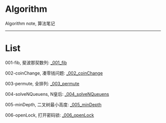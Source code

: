 # Algorithm
Algorithm note, 算法笔记

---

# List

001-fib, 斐波那契数列: [_001_fib](https://github.com/xjh093/Algorithm/blob/main/_001_fib.swift)

002-coinChange, 凑零钱问题: [_002_coinChange](https://github.com/xjh093/Algorithm/blob/main/_002_coinChange.swift)

003-permute, 全排列: [_003_permute](https://github.com/xjh093/Algorithm/blob/main/_003_permute.swift)

004-solveNQueuens, N皇后: [_004_solveNQueuens](https://github.com/xjh093/Algorithm/blob/main/_004_solveNQueuens.swift)

005-minDepth, 二叉树最小高度: [_005_minDepth](https://github.com/xjh093/Algorithm/blob/main/_005_minDepth.swift)

006-openLock, 打开密码锁: [_006_openLock](https://github.com/xjh093/Algorithm/blob/main/_006_openLock.swift)
